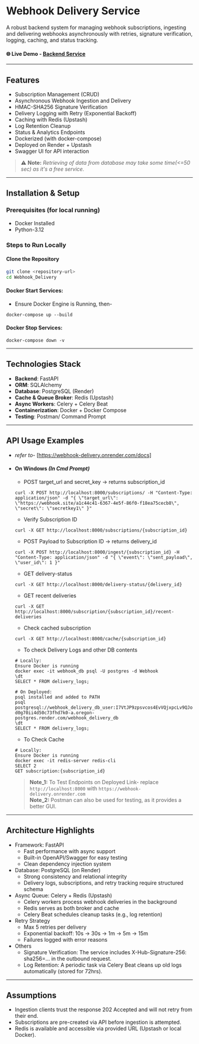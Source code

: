 # Webhook Delivery Service

A robust backend system for managing webhook subscriptions, ingesting and delivering webhooks asynchronously with retries, signature verification, logging, caching, and status tracking.

#### 🌐 Live Demo - [Backend Service](https://webhook-delivery.onrender.com/docs)

---

## Features
  * Subscription Management (CRUD)
  * Asynchronous Webhook Ingestion and Delivery
  * HMAC-SHA256 Signature Verification
  * Delivery Logging with Retry (Exponential Backoff)
  * Caching with Redis (Upstash)
  * Log Retention Cleanup
  * Status & Analytics Endpoints
  * Dockerized (with docker-compose)
  * Deployed on Render + Upstash
  * Swagger UI for API interaction

> ⚠️ **Note:** *Retrieving of data from database may take some time(<=50 sec) as it's a free service.*

---

## Installation & Setup
### Prerequisites (for local running)
- Docker Installed
- Python-3.12

### Steps to Run Locally
#### Clone the Repository
```bash
git clone <repository-url>
cd Webhook_Delivery
```
#### Docker Start Services:
- Ensure Docker Engine is Running, then-
```
docker-compose up --build 
```
#### Docker Stop Services:
```
docker-compose down -v
```

---

## Technologies Stack
  - **Backend**: FastAPI
  - **ORM**: SQLAlchemy
  - **Database**: PostgreSQL (Render)
  - **Cache & Queue Broker**: Redis (Upstash)
  - **Async Workers**: Celery + Celery Beat
  - **Containerization**: Docker + Docker Compose
  - **Testing**: Postman/ Command Prompt

---

## API Usage Examples
- *refer to-* [https://webhook-delivery.onrender.com/docs]
- #### On Windows *(In Cmd Prompt)*
  - POST target_url and secret_key -> returns subscription_id
  ```
  curl -X POST http://localhost:8000/subscriptions/ -H "Content-Type: application/json" -d "{ \"target_url\": \"https://webhook.site/a1c44c41-6367-4e5f-86f0-f18ea75cecb8\", \"secret\": \"secretkey1\" }"
  ```
  - Verify Subscription ID 
  ```
  curl -X GET http://localhost:8000/subscriptions/{subscription_id}
  ```
  - POST Payload to Subscription ID -> returns delivery_id
  ```
  curl -X POST http://localhost:8000/ingest/{subscription_id} -H "Content-Type: application/json" -d "{ \"event\": \"sent_payload\", \"user_id\": 1 }"
  ```
  - GET delivery-status
  ```
  curl -X GET http://localhost:8000/delivery-status/{delivery_id}
  ```
  - GET recent deliveries
  ```
  curl -X GET http://localhost:8000/subscription/{subscription_id}/recent-deliveries
  ```
  - Check cached subscription
  ```
  curl -X GET http://localhost:8000/cache/{subscription_id}
  ```
  - To check Delivery Logs and other DB contents
  ```
  # Locally:
  Ensure Docker is running
  docker exec -it webhook_db psql -U postgres -d Webhook
  \dt
  SELECT * FROM delivery_logs;

  # On Deployed:
  psql installed and added to PATH
  psql postgresql://webhook_delivery_db_user:I7VtJP9zpsvcos4EvVQjxpcLv9QJoi14@dpg-d0g70ii4d50c73fhd7k0-a.oregon-postgres.render.com/webhook_delivery_db
  \dt
  SELECT * FROM delivery_logs;
  ```
  - To Check Cache
  ```
  # Locally:
  Ensure Docker is running
  docker exec -it redis-server redis-cli
  SELECT 2
  GET subscription:{subscription_id}
  ```

  > **Note_1:** To Test Endpoints on Deployed Link- replace `http://localhost:8000` with `https://webhook-delivery.onrender.com` <br>
  > **Note_2:** Postman can also be used for testing, as it provides a better GUI.

---

## Architecture Highlights
  - Framework: FastAPI
    - Fast performance with async support
    - Built-in OpenAPI/Swagger for easy testing
    - Clean dependency injection system
  - Database: PostgreSQL (on Render)
    - Strong consistency and relational integrity
    - Delivery logs, subscriptions, and retry tracking require structured schema
  - Async Queue: Celery + Redis (Upstash)
    - Celery workers process webhook deliveries in the background
    - Redis serves as both broker and cache
    - Celery Beat schedules cleanup tasks (e.g., log retention)
  - Retry Strategy
    - Max 5 retries per delivery
    - Exponential backoff: 10s → 30s → 1m → 5m → 15m
    - Failures logged with error reasons
  - Others
    - Signature Verification: The service includes X-Hub-Signature-256: sha256=... in the outbound request.
    - Log Retention: A periodic task via Celery Beat cleans up old logs automatically (stored for 72hrs).
    
---

## Assumptions
- Ingestion clients trust the response 202 Accepted and will not retry from their end.
- Subscriptions are pre-created via API before ingestion is attempted.
- Redis is available and accessible via provided URL (Upstash or local Docker).
